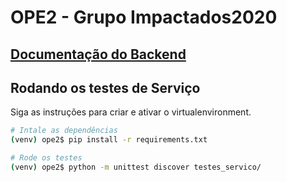 # OPE2 - Grupo Impactados2020

## [Documentação do Backend](https://github.com/charles-impacta/ope2/tree/master/backend_api)

## Rodando os testes de Serviço
Siga as instruções para criar e ativar o virtualenvironment.
``` bash
# Intale as dependências
(venv) ope2$ pip install -r requirements.txt

# Rode os testes
(venv) ope2$ python -m unittest discover testes_servico/
```
